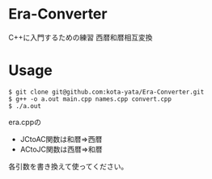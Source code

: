 # Era-Converter
C++に入門するための練習
西暦和暦相互変換
# Usage

```
$ git clone git@github.com:kota-yata/Era-Converter.git
$ g++ -o a.out main.cpp names.cpp convert.cpp
$ ./a.out
```

era.cppの
 - JCtoAC関数は和暦=>西暦
 - ACtoJC関数は西暦=>和暦

各引数を書き換えて使ってください。

